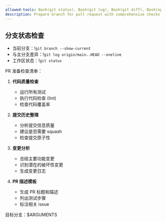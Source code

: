 ```yaml
---
allowed-tools: Bash(git status), Bash(git log), Bash(git diff), Bash(npm test), Bash(npm run lint)
description: Prepare branch for pull request with comprehensive checks
---
```


## 分支状态检查
- 当前分支：!`git branch --show-current`
- 与主分支差异：!`git log origin/main..HEAD --oneline`
- 工作区状态：!`git status`

PR 准备检查清单：

1. **代码质量检查**
   - 运行所有测试
   - 执行代码检查 (lint)
   - 检查代码覆盖率

2. **提交历史整理**
   - 分析提交信息质量
   - 建议是否需要 squash
   - 检查提交原子性

3. **变更分析**
   - 总结主要功能变更
   - 识别潜在的破坏性变更
   - 生成变更日志

4. **PR 描述模板**
   - 生成 PR 标题和描述
   - 列出测试步骤
   - 标注相关 issue

目标分支：$ARGUMENTS
